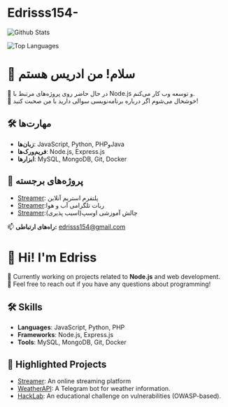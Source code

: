 # Edrisss154-
![Github Stats](https://github-readme-stats.vercel.app/api?username=Edrisss154&show_icons=true&theme=tokyonight)

![Top Languages](https://github-readme-stats.vercel.app/api/top-langs/?username=Edrisss154&layout=compact&theme=radical&cache_seconds=0)

# 👋 سلام! من ادریس هستم

🔭 در حال حاضر روی پروژه‌های مرتبط با Node.js و توسعه وب کار می‌کنم.  
💬 خوشحال می‌شوم اگر درباره برنامه‌نویسی  سوالی دارید با من صحبت کنید!  

## 🛠️ مهارت‌ها
- **زبان‌ها**: JavaScript, Python, PHPوJava
- **فریم‌ورک‌ها**: Node.js, Express.js
- **ابزارها**: MySQL, MongoDB, Git, Docker

## 🌟 پروژه‌های برجسته
- [Streamer](https://github.com/Edrisss154/Streamer): پلتفرم استریم آنلاین
- [Streamer](https://github.com/Edrisss154/WeatherAPI):ربات تلگرامی آب و هوا
- [Streamer](https://github.com/Edrisss154/HackLab-):چالش آموزشی اوسپ(اسیب پذیری)

📫 **راه‌های ارتباطی:** 
edrisss154@gmail.com

 


# 👋 Hi! I'm Edriss  

🔭 Currently working on projects related to **Node.js** and web development.  
💬 Feel free to reach out if you have any questions about programming!  

## 🛠️ Skills  
- **Languages**: JavaScript, Python, PHP  
- **Frameworks**: Node.js, Express.js 
- **Tools**: MySQL, MongoDB, Git, Docker  

## 🌟 Highlighted Projects  
- [Streamer](https://github.com/Edrisss154/Streamer): An online streaming platform
-  [WeatherAPI](https://github.com/Edrisss154/WeatherAPI): A Telegram bot for weather information.  
- [HackLab](https://github.com/Edrisss154/HackLab-): An educational challenge on vulnerabilities (OWASP-based).  
